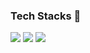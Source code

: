 ### Tech Stacks 👋
<div>
<img src="https://img.shields.io/badge/JavaScript-F7DF1E?style=flat&logo=JavaScript&logoColor=black"/> 
<img src="https://img.shields.io/badge/HTML-E34F26?style=flat&logo=HTML5&logoColor=black"/> 
<img src="https://img.shields.io/badge/Java-E34F26?style=flat&logo=Java&logoColor=black"/>
</div>
<!--
**awessomi/awessomi** is a ✨ _special_ ✨ repository because its `README.md` (this file) appears on your GitHub profile.

Here are some ideas to get you started:

- 🔭 I’m currently working on ...
- 🌱 I’m currently learning ...
- 👯 I’m looking to collaborate on ...
- 🤔 I’m looking for help with ...
- 💬 Ask me about ...
- 📫 How to reach me: ...
- 😄 Pronouns: ...
- ⚡ Fun fact: ...
-->
